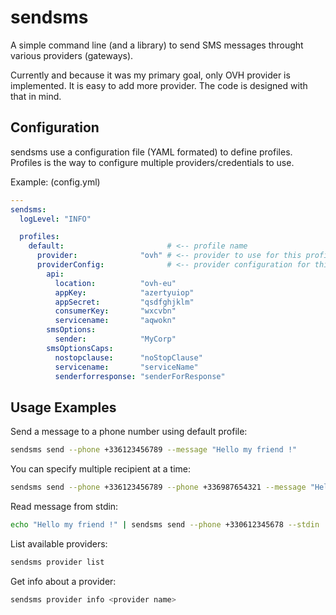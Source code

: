 # sendsms

A simple command line (and a library) to send SMS messages throught various providers (gateways).

Currently and because it was my primary goal, only OVH provider is implemented.
It is easy to add more provider. The code is designed with that in mind.

## Configuration

sendsms use a configuration file (YAML formated) to define profiles.
Profiles is the way to configure multiple providers/credentials to use.

Example: (config.yml)

```YAML
---
sendsms:
  logLevel: "INFO"

  profiles:
    default:                       # <-- profile name
      provider:              "ovh" # <-- provider to use for this profile
      providerConfig:              # <-- provider configuration for this profile
        api:
          location:          "ovh-eu"
          appKey:            "azertyuiop"
          appSecret:         "qsdfghjklm"
          consumerKey:       "wxcvbn"
          servicename:       "aqwokn"
        smsOptions:
          sender:            "MyCorp"
        smsOptionsCaps:
          nostopclause:      "noStopClause"
          servicename:       "serviceName"
          senderforresponse: "senderForResponse"
```

## Usage Examples

Send a message to a phone number using default profile:

```BASH
sendsms send --phone +336123456789 --message "Hello my friend !"
```

You can specify multiple recipient at a time:

```BASH
sendsms send --phone +336123456789 --phone +336987654321 --message "Hello my friend !"
```

Read message from stdin:

```BASH
echo "Hello my friend !" | sendsms send --phone +330612345678 --stdin
```

List available providers:

```BASH
sendsms provider list
```

Get info about a provider:

```BASH
sendsms provider info <provider name>
```
